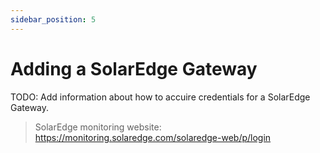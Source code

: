 ```yaml
---
sidebar_position: 5
---
```

# Adding a SolarEdge Gateway

TODO: Add information about how to accuire credentials for a SolarEdge Gateway.

> SolarEdge monitoring website: https://monitoring.solaredge.com/solaredge-web/p/login